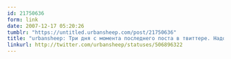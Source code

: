 ```yaml
---
id: 21750636
form: link
date: 2007-12-17 05:20:26
tumblr: "https://untitled.urbansheep.com/post/21750636"
title: "urbansheep: Три дня с момента последнего поста в твиттере. Надо же... Не общаться ни с кем - сверхкомфортно. Доживем так до нового года? Или до февраля?"
linkurl: http://twitter.com/urbansheep/statuses/506896322
---
```


